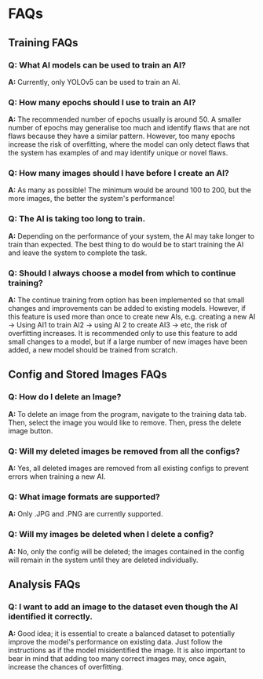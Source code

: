 # FAQs

## Training FAQs
### **Q: What AI models can be used to train an AI?**
**A:** Currently, only YOLOv5 can be used to train an AI.

### **Q: How many epochs should I use to train an AI?**
**A:** The recommended number of epochs usually is around 50. A smaller number of epochs may generalise too much and identify flaws that are not flaws because they have a similar pattern. However, too many epochs increase the risk of overfitting, where the model can only detect flaws that the system has examples of and may identify unique or novel flaws.

### **Q: How many images should I have before I create an AI?**
**A:** As many as possible! The minimum would be around 100 to 200, but the more images, the better the system's performance!

### **Q: The AI is taking too long to train.**
**A:** Depending on the performance of your system, the AI may take longer to train than expected. The best thing to do would be to start training the AI and leave the system to complete the task.

### **Q: Should I always choose a model from which to continue training?**
**A:** The continue training from option has been implemented so that small changes and improvements can be added to existing models. However, if this feature is used more than once to create new AIs, e.g. creating a new AI -> Using AI1 to train AI2 -> using AI 2 to create AI3 -> etc, the risk of overfitting increases. It is recommended only to use this feature to add small changes to a model, but if a large number of new images have been added, a new model should be trained from scratch.


## Config and Stored Images FAQs

### **Q: How do I delete an Image?**
**A:** To delete an image from the program, navigate to the training data tab. Then, select the image you would like to remove. Then, press the delete image button.

### **Q: Will my deleted images be removed from all the configs?**
**A:** Yes, all deleted images are removed from all existing configs to prevent errors when training a new AI.

### **Q: What image formats are supported?**
**A:** Only .JPG and .PNG are currently supported.

### **Q: Will my images be deleted when I delete a config?**
**A:** No, only the config will be deleted; the images contained in the config will remain in the system until they are deleted individually.

## Analysis FAQs

### **Q: I want to add an image to the dataset even though the AI identified it correctly.**
**A:** Good idea; it is essential to create a balanced dataset to potentially improve the model's performance on existing data. Just follow the instructions as if the model misidentified the image. It is also important to bear in mind that adding too many correct images may, once again, increase the chances of overfitting.